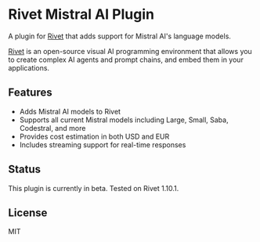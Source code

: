 # Rivet Mistral AI Plugin

A plugin for [Rivet](https://rivet.ironcladapp.com/) that adds support for Mistral AI's language models.

[Rivet](https://github.com/Ironclad/rivet) is an open-source visual AI programming environment that allows you to create complex AI agents and prompt chains, and embed them in your applications.

## Features

- Adds Mistral AI models to Rivet
- Supports all current Mistral models including Large, Small, Saba, Codestral, and more
- Provides cost estimation in both USD and EUR
- Includes streaming support for real-time responses

## Status

This plugin is currently in beta. Tested on Rivet 1.10.1.

## License

MIT
